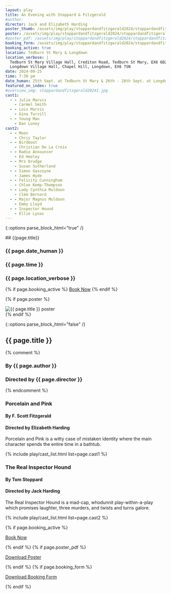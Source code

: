 ```yaml
---
layout: play
title: An Evening with Stoppard & Fitzgerald
#author:
director: Jack and Elizabeth Harding
poster_thumb: /assets/img/play/stoppardandfitzgerald2024/stoppardandfitzgerald2024thumb.jpg
poster: /assets/img/play/stoppardandfitzgerald2024/stoppardandfitzgerald2024poster.jpg
#poster_pdf: /assets/img/play/stoppardandfitzgerald2024/stoppardandfitzgerald2024poster.pdf
booking_form: /assets/img/play/stoppardandfitzgerald2024/stoppardandfitzgerald2024bookingform.pdf
booking_active: true
location: Tedburn St Mary & Longdown
location_verbose: |
  Tedburn St Mary Village Hall, Crediton Road, Tedburn St Mary, EX6 6DZ &
  Longdown Village Hall, Chapel Hill, Longdown, EX6 7SN
date: 2024-09-25
time: 7:30 pm
date_human: 25th Sept. at Tedburn St Mary & 26th - 28th Sept. at Longdown
featured_on_index: true
#overview_img: stoppardandfitzgerald20241.jpg
cast1:
  - - Julie Marvis
    - Carmel Smith
  - - Lois Marvis
    - Gina Turvill
  - - Young Man
    - Dan Loney
cast2:
  - - Moon
    - Chris Taylor
  - - Birdboot
    - Christian De La Croix
  - - Radio Announcer
    - Ed Heeley
  - - Mrs Drudge
    - Susan Sutherland
  - - Simon Gascoyne
    - James Hyde
  - - Felicity Cunningham
    - Chloe Kemp-Thompson
  - - Lady Cynthia Muldoon
    - Clém Bernard
  - - Major Magnus Muldoon
    - Emmy Lloyd
  - - Inspector Hound
    - Ellie Lynas
---
```



{::options parse_block_html="true" /}

<div class="jumbotron">
## {{page.title}}
<h3> <i class="fas fa-calendar-alt"></i> {{ page.date_human }}</h3>
<h3> <i class="fas fa-clock"></i> {{ page.time }}</h3>
<h3> <i class="fas fa-map-marker-alt"></i> {{ page.location_verbose }}</h3>
{% if page.booking_active %}
<a class="btn btn-primary" href="{{ site.social_links.ticketsource }}" role="button">Book Now</a>
{% endif %}
</div>

{% if page.poster %}
<div class="row text-center">
<div class="col-1">
</div>
<div class="col-10">
<img class="img-fluid" src="{{ page.poster | relative_url }}" alt="{{ page.title }} poster" />
</div>
<div class="col-1">
</div>
</div>
{% endif %}

{::options parse_block_html="false" /}

## {{ page.title }}
{% comment %}
### By {{ page.author }}
### Directed by {{ page.director }}
{% endcomment %}

### Porcelain and Pink
#### By F. Scott Fitzgerald
#### Directed by Elizabeth Harding

Porcelain and Pink is a witty case of mistaken identity where the main character
spends the entire time in a bathtub.

{% include play/cast_list.html list=page.cast1 %}

### The Real Inspector Hound
#### By Tom Stoppard
#### Directed by Jack Harding

The Real Inspector Hound is a mad-cap, whodunnit play-within-a-play which
promises laughter, three murders, and twists and turns galore.

{% include play/cast_list.html list=page.cast2 %}

{% if page.booking_active %}
<p class="text-center"><a class="btn btn-primary" href="{{ site.social_links.ticketsource }}" role="button">Book Now</a></p>
{% endif %}
{% if page.poster_pdf %}
<p class="text-center"><a href="{{ page.poster_pdf | relative_url}}" role="button">Download Poster</a></p>
{% endif %}
{% if page.booking_form %}
<p class="text-center"><a href="{{ page.booking_form | relative_url }}" role="button">Download Booking Form</a></p>
{% endif %}
